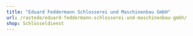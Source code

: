 ```yaml
---
title: "Eduard Feddermann Schlosserei und Maschinenbau GmbH"
url: /rastede/eduard-feddermann-schlosserei-und-maschinenbau-gmbh/
shop: Schlüsseldienst
---
```


